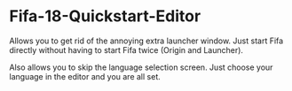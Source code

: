 # Fifa-18-Quickstart-Editor

Allows you to get rid of the annoying extra launcher window. Just start Fifa directly without having to start Fifa twice (Origin and Launcher).

Also allows you to skip the language selection screen. Just choose your language in the editor and you are all set.
